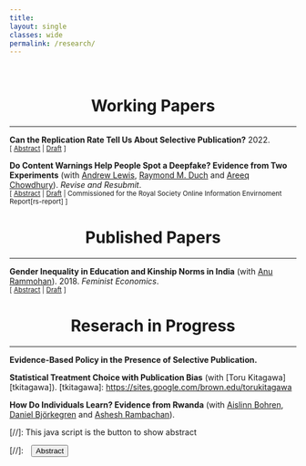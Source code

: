 ```yaml
---
title: 
layout: single
classes: wide
permalink: /research/
---
```

<br/> 

<!-- Google Tag Manager (noscript) -->
<noscript><iframe src="https://www.googletagmanager.com/ns.html?id=GTM-PNS829G"
height="0" width="0" style="display:none;visibility:hidden"></iframe></noscript>
<!-- End Google Tag Manager (noscript) -->

# <center> Working Papers </center>
- - -

**Can the Replication Rate Tell Us About Selective Publication?** 2022.<br/>
<small>[ <a href="#/" onclick="visib('replication-rate')">Abstract</a> | [Draft][replication-rate-dp] ] </small>

<div id="replication-rate" style="display: none; text-align: justify; line-height: 1.2" ><small>
Selective publication is among the most-cited reasons for widespread replication failures. I show in a simple model of the publication process that the replication rate is unresponsive to selective publication against statistically insignificant results. I then show that the expected replication rate falls below its intended target owing to low power in original studies and issues with common power calculations in replication studies. I estimate an empirical model and find that these issues alone can account fully for observed replication rates in experimental economics and social science, and two-thirds of the replication rate gap in psychology. I conclude by discussing more informative measures of selective publication.
</small><br><br/></div>

[replication-rate-dp]: https://www.econstor.eu/bitstream/10419/265309/1/I4R-DP003.pdf

**Do Content Warnings Help People Spot a Deepfake? Evidence from Two Experiments** (with [Andrew Lewis][alewis], [Raymond M. Duch][rduch] and [Areeq Chowdhury][achowdhury]). *Revise and Resubmit*.<br/>
<small>[ <a href="#/" onclick="visib('deepfake')">Abstract</a> | [Draft][deepfake-draft] | Commissioned for the Royal Society Online Information Envirnoment Report[rs-report] ] </small>

<div id="deepfake" style="display: none; text-align: justify; line-height: 1.2" ><small>
The rapid advancement of ‘deepfake’ video technology - which uses deep learning artificial intelligence algorithms to create fake videos that look real — has given urgency to the question of how policymakers and technology companies should moderate inauthentic content. We conduct an experiment to measure the public’s ability to detect deepfakes with the naked eye, both with and without content warnings. First, we find that in a natural setting with no content warnings, individuals who are exposed to a deepfake video of neutral content are no more likely to detect anything out of the ordinary (32.9%) compared to a control group who viewed only authentic videos (34.1%). Second, we find that when individuals are given a content warning that at least one video in a set of five videos is a deepfake, only 21.6% correctly identify the single inauthentic video. In the latter condition, nearly half of participants erroneously select more than one video, which provides suggestive evidence that content warnings of this kind may increase distrust in all online videos, including authentic content. A possible implication of low manual detection abilities is that individuals may need to rely on content moderation policies set by governments and technology companies — raising issues around trust in moderators’ judgments.

</small><br><br/></div>

[deepfake-draft]: https://osf.io/v4bf6
[es-report]: https://royalsociety.org/-/media/policy/projects/online-information-environment/the-online-information-environment.pdf
[alewis]: https://www.politics.ox.ac.uk/person/andrew-lewis
[rduch]: https://www.raymondduch.com/
[achowdhury]: https://areeqchowdhury.com/

# <center> Published Papers </center>
- - -
**Gender Inequality in Education and Kinship Norms in India** (with [Anu Rammohan][arammohan]). 2018. *Feminist Economics*.<br/>
<small>[ <a href="#/" onclick="visib('education-kinship')">Abstract</a> | [Draft][education-kinship] ] </small>

<div id="education-kinship" style="display: none; text-align: justify; line-height: 1.2" ><small>
Women’s schooling attainment in India continues to lag considerably behind that of men. This paper uses nationally representative district-level data from the 2007–8 District Level Household and Facility Survey (DLHS-3), Indicus Analytics, and the 2011–12 Indian Human Development Survey-II (IHDS-II) to examine the role of socioeconomic and cultural factors in influencing gender differentials in schooling. The results provide quantitative evidence of the role of different economic and sociocultural factors on gender disparities in education. The empirical results show that economic development is an important factor in narrowing gender gaps in education, with wealthier districts more likely to educate girls than poorer districts. However, the norm of patrilocal exogamy, where wives migrate to co-reside with their husband’s kin, is associated with worse outcomes for women’s schooling relative to men’s schooling; and, in keeping with anthropological research, gender-differentiated inequities in education are more pronounced in Northern India.
</small><br><br/></div>

[education-kinship]: https://econpapers.repec.org/article/taffemeco/v_3a24_3ay_3a2018_3ai_3a1_3ap_3a142-167.htm
[arammohan]: https://research-repository.uwa.edu.au/en/persons/anu-rammohan

# <center> Reserach in Progress </center>
- - -

**Evidence-Based Policy in the Presence of Selective Publication.**


**Statistical Treatment Choice with Publication Bias** (with [Toru Kitagawa][tkitagawa]).
[tkitagawa]: https://sites.google.com/brown.edu/torukitagawa


**How Do Individuals Learn? Evidence from Rwanda** (with [Aislinn Bohren][abohren], [Daniel Björkegren][dbjorkegren] and [Ashesh Rambachan][arambachan]).

[abohren]: https://www.aislinnbohren.com/
[dbjorkegren]: https://dan.bjorkegren.com/
[arambachan]: https://asheshrambachan.github.io/

[//]: This java script is the button to show abstract
<script>
 function visib(id) {
  var x = document.getElementById(id);
  if (x.style.display === "block") {
    x.style.display = "none";
  } else {
    x.style.display = "block";
  }
}
</script>

[//]:&emsp;<button onclick="visib('polariz')" class="btn btn--inverse btn--small">Abstract</button>
